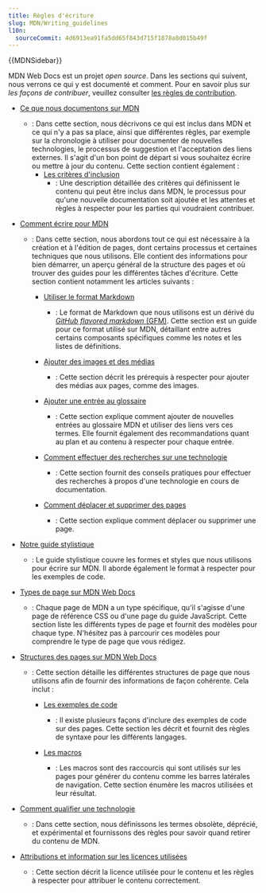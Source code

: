```yaml
---
title: Règles d'écriture
slug: MDN/Writing_guidelines
l10n:
  sourceCommit: 4d6913ea91fa5dd65f843d715f1878a8d015b49f
---
```


{{MDNSidebar}}

MDN Web Docs est un projet <i lang="en">open source</i>. Dans les sections qui suivent, nous verrons ce qui y est documenté et comment. Pour en savoir plus sur _les façons de contribuer_, veuillez consulter [les règles de contribution](/fr/docs/MDN/Community).

- [Ce que nous documentons sur MDN](/fr/docs/MDN/Writing_guidelines/What_we_write)

  - : Dans cette section, nous décrivons ce qui est inclus dans MDN et ce qui n'y a pas sa place, ainsi que différentes règles, par exemple sur la chronologie à utiliser pour documenter de nouvelles technologies, le processus de suggestion et l'acceptation des liens externes. Il s'agit d'un bon point de départ si vous souhaitez écrire ou mettre à jour du contenu. Cette section contient également&nbsp;:
    - [Les critères d'inclusion](/fr/docs/MDN/Writing_guidelines/What_we_write/Criteria_for_inclusion)
      - : Une description détaillée des critères qui définissent le contenu qui peut être inclus dans MDN, le processus pour qu'une nouvelle documentation soit ajoutée et les attentes et règles à respecter pour les parties qui voudraient contribuer.

- [Comment écrire pour MDN](/fr/docs/MDN/Writing_guidelines/Howto)

  - : Dans cette section, nous abordons tout ce qui est nécessaire à la création et à l'édition de pages, dont certains processus et certaines techniques que nous utilisons. Elle contient des informations pour bien démarrer, un aperçu général de la structure des pages et où trouver des guides pour les différentes tâches d'écriture. Cette section contient notamment les articles suivants&nbsp;:

    - [Utiliser le format Markdown](/fr/docs/MDN/Writing_guidelines/Howto/Markdown_in_MDN)

      - : Le format de Markdown que nous utilisons est un dérivé du [<i lang="en">GitHub flavored markdown</i> (GFM)](https://github.github.com/gfm/). Cette section est un guide pour ce format utilisé sur MDN, détaillant entre autres certains composants spécifiques comme les notes et les listes de définitions.

    - [Ajouter des images et des médias](/fr/docs/MDN/Writing_guidelines/Howto/Images_media)

      - : Cette section décrit les prérequis à respecter pour ajouter des médias aux pages, comme des images.

    - [Ajouter une entrée au glossaire](/fr/docs/MDN/Writing_guidelines/Howto/Write_a_new_entry_in_the_glossary)

      - : Cette section explique comment ajouter de nouvelles entrées au glossaire MDN et utiliser des liens vers ces termes. Elle fournit également des recommandations quant au plan et au contenu à respecter pour chaque entrée.

    - [Comment effectuer des recherches sur une technologie](/fr/docs/MDN/Writing_guidelines/Howto/Research_technology)

      - : Cette section fournit des conseils pratiques pour effectuer des recherches à propos d'une technologie en cours de documentation.

    - [Comment déplacer et supprimer des pages](/fr/docs/MDN/Writing_guidelines/Howto/Creating_moving_deleting)

      - : Cette section explique comment déplacer ou supprimer une page.

- [Notre guide stylistique](/fr/docs/MDN/Writing_guidelines/Writing_style_guide)

  - : Le guide stylistique couvre les formes et styles que nous utilisons pour écrire sur MDN. Il aborde également le format à respecter pour les exemples de code.

- [Types de page sur MDN Web Docs](/fr/docs/MDN/Writing_guidelines/Page_structures/Page_types)

  - : Chaque page de MDN a un type spécifique, qu'il s'agisse d'une page de référence CSS ou d'une page du guide JavaScript. Cette section liste les différents types de page et fournit des modèles pour chaque type. N'hésitez pas à parcourir ces modèles pour comprendre le type de page que vous rédigez.

- [Structures des pages sur MDN Web Docs](/fr/docs/MDN/Writing_guidelines/Page_structures)

  - : Cette section détaille les différentes structures de page que nous utilisons afin de fournir des informations de façon cohérente. Cela inclut&nbsp;:

    - [Les exemples de code](/fr/docs/MDN/Writing_guidelines/Page_structures/Code_examples)

      - : Il existe plusieurs façons d'inclure des exemples de code sur des pages. Cette section les décrit et fournit des règles de syntaxe pour les différents langages.

    - [Les macros](/fr/docs/MDN/Writing_guidelines/Page_structures/Macros)

      - : Les macros sont des raccourcis qui sont utilisés sur les pages pour générer du contenu comme les barres latérales de navigation. Cette section énumère les macros utilisées et leur résultat.

- [Comment qualifier une technologie](/fr/docs/MDN/Writing_guidelines/Experimental_deprecated_obsolete)

  - : Dans cette section, nous définissons les termes obsolète, déprécié, et expérimental et fournissons des règles pour savoir quand retirer du contenu de MDN.

- [Attributions et information sur les licences utilisées](/fr/docs/MDN/Writing_guidelines/Attrib_copyright_license)
  - : Cette section décrit la licence utilisée pour le contenu et les règles à respecter pour attribuer le contenu correctement.
